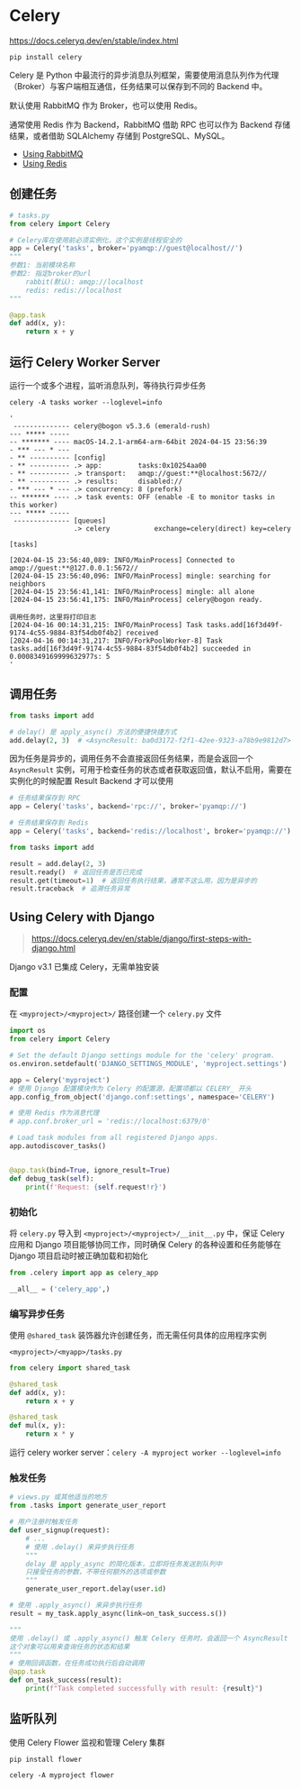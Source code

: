# Celery

<https://docs.celeryq.dev/en/stable/index.html>

`pip install celery`

Celery 是 Python 中最流行的异步消息队列框架，需要使用消息队列作为代理（Broker）与客户端相互通信，任务结果可以保存到不同的 Backend 中。

默认使用 RabbitMQ 作为 Broker，也可以使用 Redis。

通常使用 Redis 作为 Backend，RabbitMQ 借助 RPC 也可以作为 Backend 存储结果，或者借助 SQLAlchemy 存储到 PostgreSQL、MySQL。

- [Using RabbitMQ](https://docs.celeryq.dev/en/stable/getting-started/backends-and-brokers/rabbitmq.html)
- [Using Redis](https://docs.celeryq.dev/en/stable/getting-started/backends-and-brokers/redis.html)

## 创建任务

```python
# tasks.py
from celery import Celery

# Celery库在使用前必须实例化，这个实例是线程安全的
app = Celery('tasks', broker='pyamqp://guest@localhost//')
"""
参数1: 当前模块名称
参数2: 指定broker的url
    rabbit(默认): amqp://localhost
    redis: redis://localhost 
"""

@app.task
def add(x, y):
    return x + y
```

## 运行 Celery Worker Server

运行一个或多个进程，监听消息队列，等待执行异步任务

```shell
celery -A tasks worker --loglevel=info

'
 -------------- celery@bogon v5.3.6 (emerald-rush)
--- ***** ----- 
-- ******* ---- macOS-14.2.1-arm64-arm-64bit 2024-04-15 23:56:39
- *** --- * --- 
- ** ---------- [config]
- ** ---------- .> app:         tasks:0x10254aa00
- ** ---------- .> transport:   amqp://guest:**@localhost:5672//
- ** ---------- .> results:     disabled://
- *** --- * --- .> concurrency: 8 (prefork)
-- ******* ---- .> task events: OFF (enable -E to monitor tasks in this worker)
--- ***** ----- 
 -------------- [queues]
                .> celery           exchange=celery(direct) key=celery

[tasks]

[2024-04-15 23:56:40,089: INFO/MainProcess] Connected to amqp://guest:**@127.0.0.1:5672//
[2024-04-15 23:56:40,096: INFO/MainProcess] mingle: searching for neighbors
[2024-04-15 23:56:41,141: INFO/MainProcess] mingle: all alone
[2024-04-15 23:56:41,175: INFO/MainProcess] celery@bogon ready.

调用任务时，这里将打印日志
[2024-04-16 00:14:31,215: INFO/MainProcess] Task tasks.add[16f3d49f-9174-4c55-9884-83f54db0f4b2] received
[2024-04-16 00:14:31,217: INFO/ForkPoolWorker-8] Task tasks.add[16f3d49f-9174-4c55-9884-83f54db0f4b2] succeeded in 0.0008349169999632977s: 5
'
```

## 调用任务

```python
from tasks import add

# delay() 是 apply_async() 方法的便捷快捷方式
add.delay(2, 3)  # <AsyncResult: ba0d3172-f2f1-42ee-9323-a78b9e9812d7>
```

因为任务是异步的，调用任务不会直接返回任务结果，而是会返回一个 `AsyncResult` 实例，可用于检查任务的状态或者获取返回值，默认不启用，需要在实例化的时候配置 Result Backend 才可以使用

```python
# 任务结果保存到 RPC
app = Celery('tasks', backend='rpc://', broker='pyamqp://')

# 任务结果保存到 Redis
app = Celery('tasks', backend='redis://localhost', broker='pyamqp://')
```

```python
from tasks import add

result = add.delay(2, 3)
result.ready()  # 返回任务是否已完成
result.get(timeout=1)  # 返回任务执行结果，通常不这么用，因为是异步的
result.traceback  # 追溯任务异常
```

## Using Celery with Django

> <https://docs.celeryq.dev/en/stable/django/first-steps-with-django.html>

Django v3.1 已集成 Celery，无需单独安装

### 配置

在 `<myproject>/<myproject>/` 路径创建一个 `celery.py` 文件

```python
import os
from celery import Celery

# Set the default Django settings module for the 'celery' program.
os.environ.setdefault('DJANGO_SETTINGS_MODULE', 'myproject.settings')

app = Celery('myproject')
# 使用 Django 配置模块作为 Celery 的配置源，配置项都以 CELERY_ 开头
app.config_from_object('django.conf:settings', namespace='CELERY')

# 使用 Redis 作为消息代理
# app.conf.broker_url = 'redis://localhost:6379/0'

# Load task modules from all registered Django apps.
app.autodiscover_tasks()


@app.task(bind=True, ignore_result=True)
def debug_task(self):
    print(f'Request: {self.request!r}')
```

### 初始化

将 `celery.py` 导入到 `<myproject>/<myproject>/__init__.py` 中，保证 Celery 应用和 Django 项目能够协同工作，同时确保 Celery 的各种设置和任务能够在 Django 项目启动时被正确加载和初始化

```python
from .celery import app as celery_app

__all__ = ('celery_app',)
```

### 编写异步任务

使用 `@shared_task` 装饰器允许创建任务，而无需任何具体的应用程序实例

`<myproject>/<myapp>/tasks.py`

```python
from celery import shared_task

@shared_task
def add(x, y):
    return x + y

@shared_task
def mul(x, y):
    return x * y
```

运行 celery worker server：`celery -A myproject worker --loglevel=info`

### 触发任务

```python
# views.py 或其他适当的地方
from .tasks import generate_user_report

# 用户注册时触发任务
def user_signup(request):
    # ...
    # 使用 .delay() 来异步执行任务
    """
    delay 是 apply_async 的简化版本，立即将任务发送到队列中
    只接受任务的参数，不带任何额外的选项或参数
    """
    generate_user_report.delay(user.id)

# 使用 .apply_async() 来异步执行任务
result = my_task.apply_async(link=on_task_success.s())

"""
使用 .delay() 或 .apply_async() 触发 Celery 任务时，会返回一个 AsyncResult 实例。
这个对象可以用来查询任务的状态和结果
"""
# 使用回调函数，在任务成功执行后自动调用
@app.task
def on_task_success(result):
    print(f"Task completed successfully with result: {result}")
```

## 监听队列

使用 Celery Flower 监视和管理 Celery 集群

```shell
pip install flower

celery -A myproject flower
```
